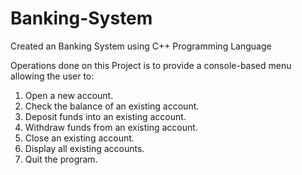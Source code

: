 # Banking-System
Created an Banking System using C++ Programming Language

Operations done on this Project is to provide a console-based menu allowing the user to:

1. Open a new account.
2. Check the balance of an existing account.
3. Deposit funds into an existing account.
4. Withdraw funds from an existing account.
5. Close an existing account.
6. Display all existing accounts.
7. Quit the program.
